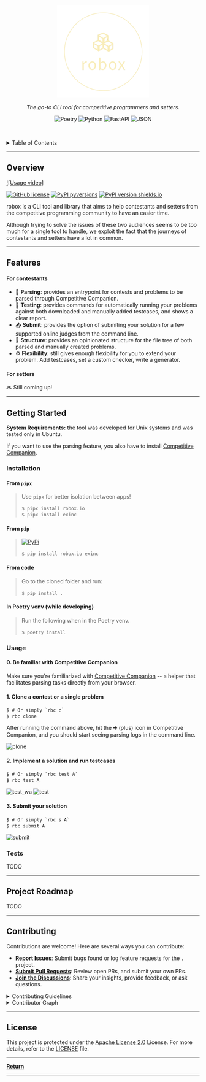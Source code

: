 <p align="center">
   <img src="docs/robox_transparent.png" width="240px">
</p>
<p align="center">
    <em>The go-to CLI tool for competitive programmers and setters.</em>
</p>
<p align="center">
	<!-- loscal repository, no metadata badges. -->
<p>
<p align="center">
	<img src="https://img.shields.io/badge/Poetry-60A5FA.svg?style=default&logo=Poetry&logoColor=white" alt="Poetry">
	<img src="https://img.shields.io/badge/Python-3776AB.svg?style=default&logo=Python&logoColor=white" alt="Python">
	<img src="https://img.shields.io/badge/FastAPI-009688.svg?style=default&logo=FastAPI&logoColor=white" alt="FastAPI">
	<img src="https://img.shields.io/badge/JSON-000000.svg?style=default&logo=JSON&logoColor=white" alt="JSON">
</p>

<br><!-- TABLE OF CONTENTS -->
<details>
  <summary>Table of Contents</summary><br>

- [ Overview](#-overview)
- [ Features](#-features)
- [ Modules](#-modules)
- [ Getting Started](#-getting-started)
  - [ Installation](#-installation)
  - [ Usage](#-usage)
- [ Project Roadmap](#-project-roadmap)
- [ Contributing](#-contributing)
- [ License](#-license)
</details>
<hr>

##  Overview

[![Usage video]](https://github.com/rsalesc/robox.io/assets/4999965/111de01e-6cbd-495e-b8c2-4293921e49b3)

[![GitHub license](https://img.shields.io/github/license/rsalesc/robox.io.svg)](https://github.com/rsalesc/robox.io/blob/master/LICENSE)
[![PyPI pyversions](https://img.shields.io/pypi/pyversions/robox.svg)](https://pypi.python.org/pypi/robox.io/)
[![PyPI version shields.io](https://img.shields.io/pypi/v/robox.svg)](https://pypi.python.org/pypi/robox.io/)

robox is a CLI tool and library that aims to help contestants and setters from the competitive programming community to have an easier time.

Although trying to solve the issues of these two audiences seems to be too much for a single tool to handle, we exploit the fact that the journeys of contestants and setters have a lot in common.

---

##  Features

#### For contestants

- 🤖 **Parsing**: provides an entrypoint for contests and problems to be parsed through Competitive Companion.
- 🔨 **Testing**: provides commands for automatically running your problems against both downloaded and manually added testcases, and shows a clear report.
- 📤 **Submit**: provides the option of submiting your solution for a few supported online judges from the command line.
- 🧱 **Structure**: provides an opinionated structure for the file tree of both parsed and manually created problems.
- ⚙️ **Flexibility**: still gives enough flexibility for you to extend your problem. Add testcases, set a custom checker, write a generator.

#### For setters

🔜 Still coming up!

---

##  Getting Started

**System Requirements:** the tool was developed for Unix systems and was tested only in Ubuntu.

If you want to use the parsing feature, you also have to install [Competitive Companion](https://github.com/jmerle/competitive-companion).

###  Installation

#### From `pipx`

> Use `pipx` for better isolation between apps!
> ```console
> $ pipx install robox.io
> $ pipx install exinc
> ```

#### From `pip`

> [![PyPi](https://badgen.net/badge/icon/pypi?icon=pypi&label)](https://https://pypi.org/)
> ```console
> $ pip install robox.io exinc
> ```


#### From code

> Go to the cloned folder and run:
> ```console
> $ pip install .
> ```

#### In Poetry venv (while developing)

> Run the following when in the Poetry venv.
> ```console
> $ poetry install
> ```


###  Usage

#### 0. Be familiar with Competitive Companion

Make sure you're familiarized with [Competitive Companion](https://github.com/jmerle/competitive-companion)
-- a helper that facilitates parsing tasks directly from your browser.

#### 1. Clone a contest or a single problem

```console
$ # Or simply `rbc c`
$ rbc clone
```

After running the command above, hit the ➕ (plus) icon in Competitive Companion,
and you should start seeing parsing logs in the command line.

![clone](https://github.com/rsalesc/robox.io/assets/4999965/edb4611e-e459-49ba-940f-c362f27dc76e)

#### 2. Implement a solution and run testcases

```console
$ # Or simply `rbc test A`
$ rbc test A
```
![test_wa](https://github.com/rsalesc/robox.io/assets/4999965/309090e3-179b-4bd7-8961-a54fd109ac16)
![test](https://github.com/rsalesc/robox.io/assets/4999965/49681373-1663-46a1-a63a-06ed1176e82d)

#### 3. Submit your solution

```console
$ # Or simply `rbc s A`
$ rbc submit A
```
![submit](https://github.com/rsalesc/robox.io/assets/4999965/153eb278-384b-401b-94a1-0b1df23ce4ad)

###  Tests

TODO

---

##  Project Roadmap

TODO

---

##  Contributing

Contributions are welcome! Here are several ways you can contribute:

- **[Report Issues](https://local//issues)**: Submit bugs found or log feature requests for the `.` project.
- **[Submit Pull Requests](https://local//blob/main/CONTRIBUTING.md)**: Review open PRs, and submit your own PRs.
- **[Join the Discussions](https://local//discussions)**: Share your insights, provide feedback, or ask questions.

<details closed>
<summary>Contributing Guidelines</summary>

1. **Fork the Repository**: Start by forking the project repository to your local account.
2. **Clone Locally**: Clone the forked repository to your local machine using a git client.
   ```sh
   git clone ../.
   ```
3. **Create a New Branch**: Always work on a new branch, giving it a descriptive name.
   ```sh
   git checkout -b new-feature-x
   ```
4. **Make Your Changes**: Develop and test your changes locally.
5. **Commit Your Changes**: Commit with a clear message describing your updates.
   ```sh
   git commit -m 'Implemented new feature x.'
   ```
6. **Push to local**: Push the changes to your forked repository.
   ```sh
   git push origin new-feature-x
   ```
7. **Submit a Pull Request**: Create a PR against the original project repository. Clearly describe the changes and their motivations.
8. **Review**: Once your PR is reviewed and approved, it will be merged into the main branch. Congratulations on your contribution!
</details>

<details closed>
<summary>Contributor Graph</summary>
<br>
<p align="center">
   <a href="https://local{//}graphs/contributors">
      <img src="https://contrib.rocks/image?repo=">
   </a>
</p>
</details>

---

##  License

This project is protected under the [Apache License 2.0](http://www.apache.org/licenses/) License. For more details, refer to the [LICENSE](LICENSE) file.

---

[**Return**](#-overview)

---
